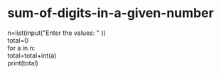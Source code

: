 # sum-of-digits-in-a-given-number
n=list(input("Enter the values: " ))   
total=0   
for a in n:         
     total=total+int(a)   
print(total) 
